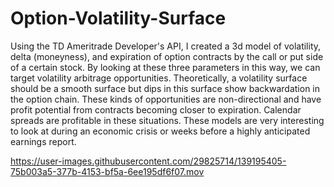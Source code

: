 # Option-Volatility-Surface

Using the TD Ameritrade Developer's API, I created a 3d model of volatility, delta (moneyness), and expiration of option contracts by the call or put side of a certain stock. By looking at these three parameters in this way, we can target volatility arbitrage opportunities. Theoretically, a volatility surface should be a smooth surface but dips in this surface show backwardation in the option chain. These kinds of opportunities are non-directional and have profit potential from contracts becoming closer to expiration. Calendar spreads are profitable in these situations. These models are very interesting to look at during an economic crisis or weeks before a highly anticipated earnings report.

https://user-images.githubusercontent.com/29825714/139195405-75b003a5-377b-4153-bf5a-6ee195df6f07.mov

